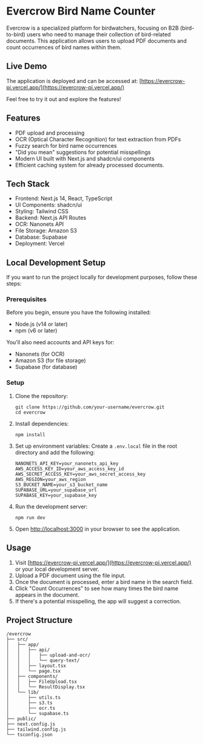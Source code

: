 # Evercrow Bird Name Counter

Evercrow is a specialized platform for birdwatchers, focusing on B2B (bird-to-bird) users who need to manage their collection of bird-related documents. This application allows users to upload PDF documents and count occurrences of bird names within them.

## Live Demo

The application is deployed and can be accessed at: [https://evercrow-pi.vercel.app/](https://evercrow-pi.vercel.app/)

Feel free to try it out and explore the features!

## Features

- PDF upload and processing
- OCR (Optical Character Recognition) for text extraction from PDFs
- Fuzzy search for bird name occurrences
- "Did you mean" suggestions for potential misspellings
- Modern UI built with Next.js and shadcn/ui components
- Efficient caching system for already processed documents.

## Tech Stack

- Frontend: Next.js 14, React, TypeScript
- UI Components: shadcn/ui
- Styling: Tailwind CSS
- Backend: Next.js API Routes
- OCR: Nanonets API
- File Storage: Amazon S3
- Database: Supabase
- Deployment: Vercel

## Local Development Setup

If you want to run the project locally for development purposes, follow these steps:

### Prerequisites

Before you begin, ensure you have the following installed:
- Node.js (v14 or later)
- npm (v6 or later)

You'll also need accounts and API keys for:
- Nanonets (for OCR)
- Amazon S3 (for file storage)
- Supabase (for database)

### Setup

1. Clone the repository:
   ```
   git clone https://github.com/your-username/evercrow.git
   cd evercrow
   ```

2. Install dependencies:
   ```
   npm install
   ```

3. Set up environment variables:
   Create a `.env.local` file in the root directory and add the following:
   ```
   NANONETS_API_KEY=your_nanonets_api_key
   AWS_ACCESS_KEY_ID=your_aws_access_key_id
   AWS_SECRET_ACCESS_KEY=your_aws_secret_access_key
   AWS_REGION=your_aws_region
   S3_BUCKET_NAME=your_s3_bucket_name
   SUPABASE_URL=your_supabase_url
   SUPABASE_KEY=your_supabase_key
   ```

4. Run the development server:
   ```
   npm run dev
   ```

5. Open [http://localhost:3000](http://localhost:3000) in your browser to see the application.

## Usage

1. Visit [https://evercrow-pi.vercel.app/](https://evercrow-pi.vercel.app/) or your local development server.
2. Upload a PDF document using the file input.
3. Once the document is processed, enter a bird name in the search field.
4. Click "Count Occurrences" to see how many times the bird name appears in the document.
5. If there's a potential misspelling, the app will suggest a correction.

## Project Structure

```
/evercrow
├── src/
│   ├── app/
│   │   ├── api/
│   │   │   ├── upload-and-ocr/
│   │   │   └── query-text/
│   │   ├── layout.tsx
│   │   └── page.tsx
│   ├── components/
│   │   ├── FileUpload.tsx
│   │   └── ResultDisplay.tsx
│   └── lib/
│       ├── utils.ts
│       ├── s3.ts
│       ├── ocr.ts
│       └── supabase.ts
├── public/
├── next.config.js
├── tailwind.config.js
└── tsconfig.json
